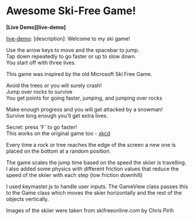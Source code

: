 # Awesome Ski-Free Game!

**[Live Demo][live-demo]**

[live-demo](http://ryanduchin.github.io/Awesome-Ski-Free-Game/):
[description]:
Welcome to my ski game!

Use the arrow keys to move and the spacebar to jump.  
Tap down repeatedly to go faster or up to slow down.  
You start off with three lives.

This game was inspired by the old Microsoft Ski Free Game.

Avoid the trees or you will surely crash!  
Jump over rocks to survive  
You get points for going faster, jumping, and jumping over rocks

Make enough progress and you will get attacked by a snowman!  
Survive long enough you'll get extra lives.

Secret: press 'F' to go faster!  
This works on the original game too - [xkcd](https://xkcd.com/667/)

Every time a rock or tree reaches the edge of the screen a new one is placed on the bottom at a random position.

The game scales the jump time based on the speed the skiier is travelling.  
I also added some physics with different friction values that reduce the speed of the skiier with each step (low friction downhill)

I used keymaster.js to handle user inputs. The GameView class passes this to the Game class which moves the skier horizontally and the rest of the objects vertically.

Images of the skiier were taken from skifreeonline.com by Chris Pirih
